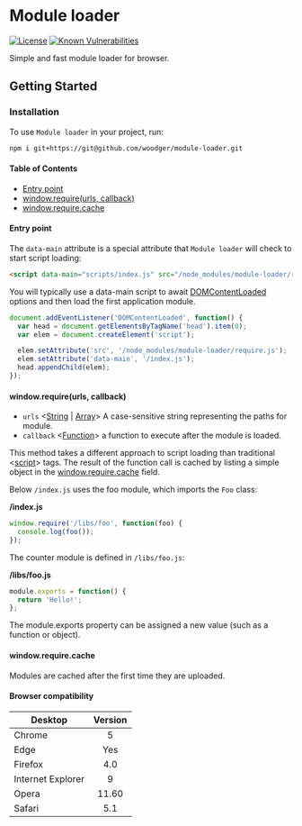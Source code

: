 # Module loader

[![License](https://img.shields.io/npm/l/express.svg)](https://github.com/woodger/harp/blob/master/LICENSE)
[![Known Vulnerabilities](https://snyk.io/test/github/woodger/module-loader/badge.svg?targetFile=package.json)](https://snyk.io/test/github/woodger/module-loader?targetFile=package.json)

Simple and fast module loader for browser.

## Getting Started

### Installation

To use `Module loader` in your project, run:

```bash
npm i git+https://git@github.com/woodger/module-loader.git
```

#### Table of Contents

* [Entry point](#entry-point)
* [window.require(urls, callback)](#windowrequireurls-callback)
* [window.require.cache](#windowrequirecache)

#### Entry point

The `data-main` attribute is a special attribute that `Module loader` will check to start script loading:

```html
<script data-main="scripts/index.js" src="/node_modules/module-loader/require.js"></script>
```

You will typically use a data-main script to await [DOMContentLoaded](https://developer.mozilla.org/en-US/docs/Web/API/Window/DOMContentLoaded_event) options and then load the first application module.

```js
document.addEventListener('DOMContentLoaded', function() {
  var head = document.getElementsByTagName('head').item(0);
  var elem = document.createElement('script');

  elem.setAttribute('src', '/node_modules/module-loader/require.js');
  elem.setAttribute('data-main', '/index.js');
  head.appendChild(elem);
});
```

#### window.require(urls, callback)

- `urls` <[String](https://developer.mozilla.org/en-US/docs/Web/JavaScript/Reference/Global_Objects/String) | [Array](https://developer.mozilla.org/en-US/docs/Web/JavaScript/Reference/Global_Objects/Array)> A case-sensitive string representing the paths for module.
- `callback` <[Function](https://developer.mozilla.org/en-US/docs/Web/JavaScript/Reference/Global_Objects/Function)> a function to execute after the module is loaded.

This method takes a different approach to script loading than traditional <[script](https://developer.mozilla.org/en-US/docs/Web/HTML/Element/script)> tags.
The result of the function call is cached by listing a simple object in the [window.require.cache](#windowrequirepathcache) field.

Below `/index.js` uses the foo module, which imports the `Foo` class:

**/index.js**

```js
window.require('/libs/foo', function(foo) {
  console.log(foo());
});
```

The counter module is defined in `/libs/foo.js`:

**/libs/foo.js**

```js
module.exports = function() {
  return 'Hello!';
};
```

The module.exports property can be assigned a new value (such as a function or object).

#### window.require.cache

Modules are cached after the first time they are uploaded.


#### Browser compatibility

| Desktop           | Version |
|-------------------|:-------:|
| Chrome            | 5       |
| Edge              | Yes     |
| Firefox           | 4.0     |
| Internet Explorer | 9       |
| Opera             | 11.60   |
| Safari            | 5.1     |
